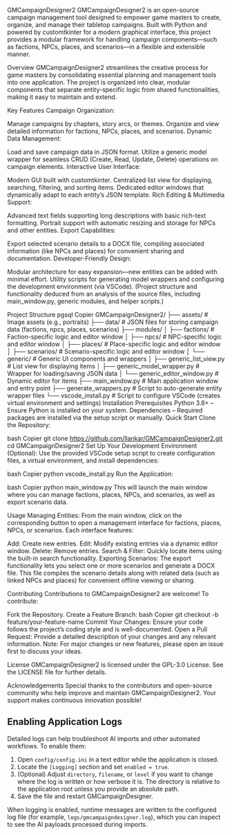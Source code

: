 GMCampaignDesigner2
GMCampaignDesigner2 is an open-source campaign management tool designed to empower game masters to create, organize, and manage their tabletop campaigns. Built with Python and powered by customtkinter for a modern graphical interface, this project provides a modular framework for handling campaign components—such as factions, NPCs, places, and scenarios—in a flexible and extensible manner.

Overview
GMCampaignDesigner2 streamlines the creative process for game masters by consolidating essential planning and management tools into one application. The project is organized into clear, modular components that separate entity-specific logic from shared functionalities, making it easy to maintain and extend.

Key Features
Campaign Organization:

Manage campaigns by chapters, story arcs, or themes.
Organize and view detailed information for factions, NPCs, places, and scenarios.
Dynamic Data Management:

Load and save campaign data in JSON format.
Utilize a generic model wrapper for seamless CRUD (Create, Read, Update, Delete) operations on campaign elements.
Interactive User Interface:

Modern GUI built with customtkinter.
Centralized list view for displaying, searching, filtering, and sorting items.
Dedicated editor windows that dynamically adapt to each entity’s JSON template.
Rich Editing & Multimedia Support:

Advanced text fields supporting long descriptions with basic rich-text formatting.
Portrait support with automatic resizing and storage for NPCs and other entities.
Export Capabilities:

Export selected scenario details to a DOCX file, compiling associated information (like NPCs and places) for convenient sharing and documentation.
Developer-Friendly Design:

Modular architecture for easy expansion—new entities can be added with minimal effort.
Utility scripts for generating model wrappers and configuring the development environment (via VSCode).
(Project structure and functionality deduced from an analysis of the source files, including main_window.py, generic modules, and helper scripts.)

Project Structure
pgsql
Copier
GMCampaignDesigner2/
├── assets/                  # Image assets (e.g., portraits)
├── data/                    # JSON files for storing campaign data (factions, npcs, places, scenarios)
├── modules/
│   ├── factions/            # Faction-specific logic and editor window
│   ├── npcs/                # NPC-specific logic and editor window
│   ├── places/              # Place-specific logic and editor window
│   ├── scenarios/           # Scenario-specific logic and editor window
│   └── generic/             # Generic UI components and wrappers
│       ├── generic_list_view.py    # List view for displaying items
│       ├── generic_model_wrapper.py  # Wrapper for loading/saving JSON data
│       └── generic_editor_window.py  # Dynamic editor for items
├── main_window.py           # Main application window and entry point
├── generate_wrappers.py     # Script to auto-generate entity wrapper files
└── vscode_install.py        # Script to configure VSCode (creates virtual environment and settings)
Installation
Prerequisites
Python 3.8+ – Ensure Python is installed on your system.
Dependencies – Required packages are installed via the setup script or manually.
Quick Start
Clone the Repository:

bash
Copier
git clone https://github.com/llankar/GMCampaignDesigner2.git
cd GMCampaignDesigner2
Set Up Your Development Environment (Optional):
Use the provided VSCode setup script to create configuration files, a virtual environment, and install dependencies:

bash
Copier
python vscode_install.py
Run the Application:

bash
Copier
python main_window.py
This will launch the main window where you can manage factions, places, NPCs, and scenarios, as well as export scenario data.

Usage
Managing Entities:
From the main window, click on the corresponding button to open a management interface for factions, places, NPCs, or scenarios. Each interface features:

Add: Create new entries.
Edit: Modify existing entries via a dynamic editor window.
Delete: Remove entries.
Search & Filter: Quickly locate items using the built-in search functionality.
Exporting Scenarios:
The export functionality lets you select one or more scenarios and generate a DOCX file. This file compiles the scenario details along with related data (such as linked NPCs and places) for convenient offline viewing or sharing.

Contributing
Contributions to GMCampaignDesigner2 are welcome! To contribute:

Fork the Repository.
Create a Feature Branch:
bash
Copier
git checkout -b feature/your-feature-name
Commit Your Changes: Ensure your code follows the project’s coding style and is well-documented.
Open a Pull Request: Provide a detailed description of your changes and any relevant information.
Note: For major changes or new features, please open an issue first to discuss your ideas.

License
GMCampaignDesigner2 is licensed under the GPL-3.0 License. See the LICENSE file for further details.

Acknowledgements
Special thanks to the contributors and open-source community who help improve and maintain GMCampaignDesigner2. Your support makes continuous innovation possible!

Enabling Application Logs
-------------------------
Detailed logs can help troubleshoot AI imports and other automated workflows. To enable them:

1. Open `config/config.ini` in a text editor while the application is closed.
2. Locate the `[Logging]` section and set `enabled = true`.
3. (Optional) Adjust `directory`, `filename`, or `level` if you want to change where the log is written or how verbose it is. The directory is relative to the application root unless you provide an absolute path.
4. Save the file and restart GMCampaignDesigner.

When logging is enabled, runtime messages are written to the configured log file (for example, `logs/gmcampaigndesigner.log`), which you can inspect to see the AI payloads processed during imports.
